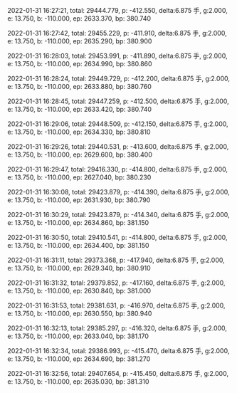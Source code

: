 2022-01-31 16:27:21, total: 29444.779, p: -412.550, delta:6.875 手, g:2.000, e: 13.750, b: -110.000, ep: 2633.370, bp: 380.740

2022-01-31 16:27:42, total: 29455.229, p: -411.910, delta:6.875 手, g:2.000, e: 13.750, b: -110.000, ep: 2635.290, bp: 380.900

2022-01-31 16:28:03, total: 29453.991, p: -411.890, delta:6.875 手, g:2.000, e: 13.750, b: -110.000, ep: 2634.990, bp: 380.860

2022-01-31 16:28:24, total: 29449.729, p: -412.200, delta:6.875 手, g:2.000, e: 13.750, b: -110.000, ep: 2633.880, bp: 380.760

2022-01-31 16:28:45, total: 29447.259, p: -412.500, delta:6.875 手, g:2.000, e: 13.750, b: -110.000, ep: 2633.420, bp: 380.740

2022-01-31 16:29:06, total: 29448.509, p: -412.150, delta:6.875 手, g:2.000, e: 13.750, b: -110.000, ep: 2634.330, bp: 380.810

2022-01-31 16:29:26, total: 29440.531, p: -413.600, delta:6.875 手, g:2.000, e: 13.750, b: -110.000, ep: 2629.600, bp: 380.400

2022-01-31 16:29:47, total: 29416.330, p: -414.800, delta:6.875 手, g:2.000, e: 13.750, b: -110.000, ep: 2627.040, bp: 380.230

2022-01-31 16:30:08, total: 29423.879, p: -414.390, delta:6.875 手, g:2.000, e: 13.750, b: -110.000, ep: 2631.930, bp: 380.790

2022-01-31 16:30:29, total: 29423.879, p: -414.340, delta:6.875 手, g:2.000, e: 13.750, b: -110.000, ep: 2634.860, bp: 381.150

2022-01-31 16:30:50, total: 29410.541, p: -414.800, delta:6.875 手, g:2.000, e: 13.750, b: -110.000, ep: 2634.400, bp: 381.150

2022-01-31 16:31:11, total: 29373.368, p: -417.940, delta:6.875 手, g:2.000, e: 13.750, b: -110.000, ep: 2629.340, bp: 380.910

2022-01-31 16:31:32, total: 29379.852, p: -417.160, delta:6.875 手, g:2.000, e: 13.750, b: -110.000, ep: 2630.840, bp: 381.000

2022-01-31 16:31:53, total: 29381.631, p: -416.970, delta:6.875 手, g:2.000, e: 13.750, b: -110.000, ep: 2630.550, bp: 380.940

2022-01-31 16:32:13, total: 29385.297, p: -416.320, delta:6.875 手, g:2.000, e: 13.750, b: -110.000, ep: 2633.040, bp: 381.170

2022-01-31 16:32:34, total: 29386.993, p: -415.470, delta:6.875 手, g:2.000, e: 13.750, b: -110.000, ep: 2634.690, bp: 381.270

2022-01-31 16:32:56, total: 29407.654, p: -415.450, delta:6.875 手, g:2.000, e: 13.750, b: -110.000, ep: 2635.030, bp: 381.310